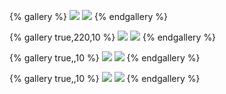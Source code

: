 {% gallery %}
![](https://obsidian-1322827540.cos.ap-guangzhou.myqcloud.com/img/Screenshot_2024_1123_160113.png)
![](https://obsidian-1322827540.cos.ap-guangzhou.myqcloud.com/img/Screenshot_2025_0314_112618.png)
{% endgallery %}

{% gallery true,220,10 %}
![](https://obsidian-1322827540.cos.ap-guangzhou.myqcloud.com/img/Screenshot_2024_1123_155656.png)
![](https://obsidian-1322827540.cos.ap-guangzhou.myqcloud.com/img/Screenshot_2025_0314_112722.png)
{% endgallery %}

{% gallery true,,10 %}
![](https://obsidian-1322827540.cos.ap-guangzhou.myqcloud.com/img/Screenshot_2025_0314_112914.png)
![](https://obsidian-1322827540.cos.ap-guangzhou.myqcloud.com/img/Screenshot_2024_1123_155804.png)
{% endgallery %}

{% gallery true,,10 %}
![](https://obsidian-1322827540.cos.ap-guangzhou.myqcloud.com/img/Screenshot_2024_1123_155656.png)
![](https://obsidian-1322827540.cos.ap-guangzhou.myqcloud.com/img/Screenshot_2024_1123_160130.png)
{% endgallery %}